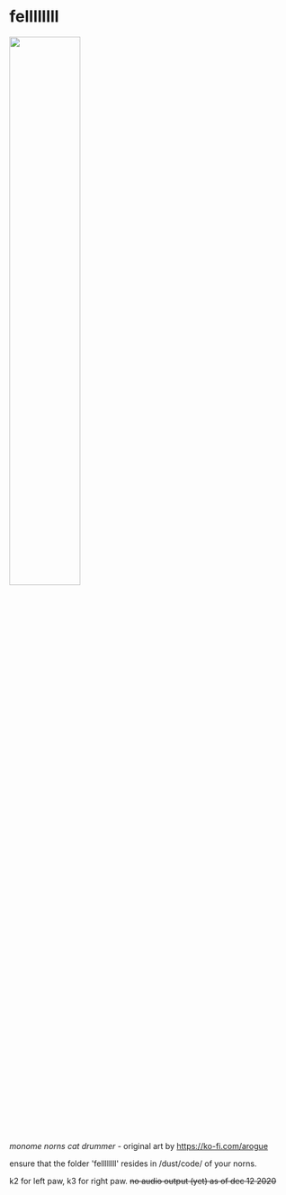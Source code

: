 # fellllllll
<img src = "https://github.com/evanmcook/fellllllllPrototype/blob/main/both.png" width = "50%">


<i>monome norns cat drummer</i> - original art by https://ko-fi.com/arogue

ensure that the folder 'fellllllll' resides in /dust/code/ of your norns.

k2 for left paw, k3 for right paw. ~~no audio output (yet) as of dec 12 2020~~


